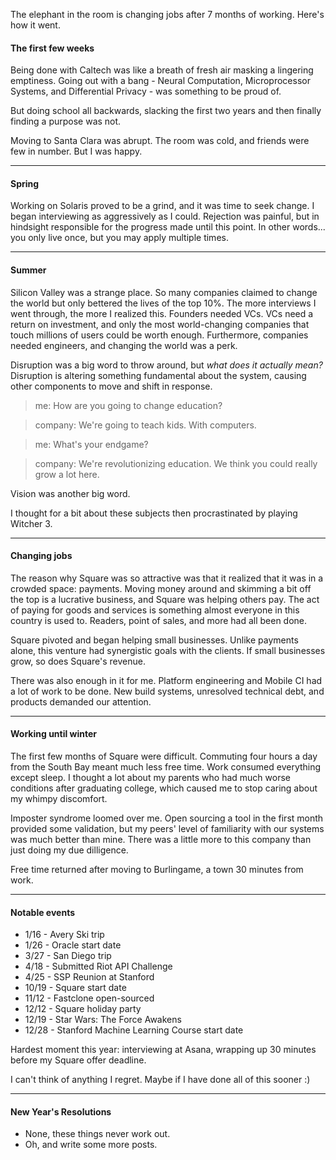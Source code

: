 The elephant in the room is changing jobs after 7 months of working. Here's how it went.

#### The first few weeks
Being done with Caltech was like a breath of fresh air masking a lingering emptiness. Going out with
a bang - Neural Computation, Microprocessor Systems, and Differential Privacy - was something to be proud of.

But doing school all backwards, slacking the first two years and then finally finding a purpose was
not.

Moving to Santa Clara was abrupt. The room was cold, and friends were few in number. But I was
happy.

<hr>

#### Spring
Working on Solaris proved to be a grind, and it was time to seek change. I began interviewing as
aggressively as I could. Rejection was painful, but in hindsight responsible for the progress made
until this point. In other words... you only live once, but you may apply multiple times.

<hr>

#### Summer
Silicon Valley was a strange place. So many companies claimed to change the world but only bettered
the lives of the top 10%. The more interviews I went through, the more I realized this. Founders
needed VCs. VCs need a return on investment, and only the most world-changing companies that touch
millions of users could be worth enough. Furthermore, companies needed engineers, and changing the
world was a perk.

Disruption was a big word to throw around, but *what does it actually mean?* Disruption is altering
something fundamental about the system, causing other components to move and shift in response.

> me: How are you going to change education?

> company: We're going to teach kids. With computers.

> me: What's your endgame?

> company: We're revolutionizing education. We think you could really grow a lot here.

Vision was another big word.

I thought for a bit about these subjects then procrastinated by playing Witcher 3.

<hr>

#### Changing jobs
The reason why Square was so attractive was that it realized that it was in a crowded space:
payments. Moving money around and skimming a bit off the top is a lucrative business, and Square
was helping others pay. The act of paying for goods and services is something almost everyone in
this country is used to. Readers, point of sales, and more had all been done.

Square pivoted and began helping small businesses. Unlike payments alone, this venture had
synergistic goals with the clients. If small businesses grow, so does Square's revenue.

There was also enough in it for me. Platform engineering and Mobile CI had a lot of work to be done.
New build systems, unresolved technical debt, and products demanded our attention.

<hr>

#### Working until winter
The first few months of Square were difficult. Commuting four hours a day from the South Bay meant
much less free time. Work consumed everything except sleep. I thought a lot about my parents who had
much worse conditions after graduating college, which caused me to stop caring about my whimpy
discomfort.

Imposter syndrome loomed over me. Open sourcing a tool in the first month provided some validation,
but my peers' level of familiarity with our systems was much better than mine. There was a little
more to this company than just doing my due dilligence.

Free time returned after moving to Burlingame, a town 30 minutes from work.

<hr>

#### Notable events
* 1/16 - Avery Ski trip
* 1/26 - Oracle start date
* 3/27 - San Diego trip
* 4/18 - Submitted Riot API Challenge
* 4/25 - SSP Reunion at Stanford
* 10/19 - Square start date
* 11/12 - Fastclone open-sourced
* 12/12 - Square holiday party
* 12/19 - Star Wars: The Force Awakens
* 12/28 - Stanford Machine Learning Course start date

Hardest moment this year: interviewing at Asana, wrapping up 30 minutes before my Square offer
deadline.

I can't think of anything I regret. Maybe if I have done all of this sooner :)

<hr>

#### New Year's Resolutions
* None, these things never work out.
* Oh, and write some more posts.
